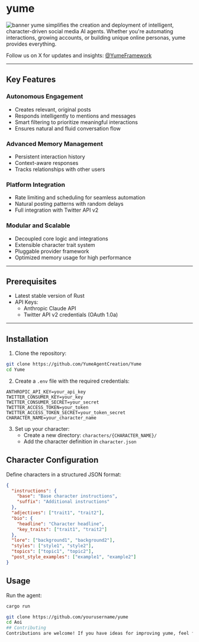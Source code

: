 # yume
![banner](https://i.postimg.cc/y8z3Dx0s/66.png)
yume simplifies the creation and deployment of intelligent, character-driven social media AI agents. Whether you're automating interactions, growing accounts, or building unique online personas, yume provides everything.


Follow us on X for updates and insights: [@YumeFramework](https://x.com/YumeFramework)

---


## Key Features
### Autonomous Engagement
- Creates relevant, original posts
- Responds intelligently to mentions and messages
- Smart filtering to prioritize meaningful interactions
- Ensures natural and fluid conversation flow
### Advanced Memory Management
- Persistent interaction history
- Context-aware responses
- Tracks relationships with other users
### Platform Integration
- Rate limiting and scheduling for seamless automation
- Natural posting patterns with random delays
- Full integration with Twitter API v2
### Modular and Scalable
- Decoupled core logic and integrations
- Extensible character trait system
- Pluggable provider framework
- Optimized memory usage for high performance
---
## Prerequisites
- Latest stable version of Rust
- API Keys:
  - Anthropic Claude API
  - Twitter API v2 credentials (OAuth 1.0a)
---
## Installation
1. Clone the repository:
```bash
git clone https://github.com/YumeAgentCreation/Yume
cd Yume
```
2. Create a `.env` file with the required credentials:
```env
ANTHROPIC_API_KEY=your_api_key
TWITTER_CONSUMER_KEY=your_key
TWITTER_CONSUMER_SECRET=your_secret
TWITTER_ACCESS_TOKEN=your_token
TWITTER_ACCESS_TOKEN_SECRET=your_token_secret
CHARACTER_NAME=your_character_name
```
3. Set up your character:
   - Create a new directory: `characters/{CHARACTER_NAME}/`
   - Add the character definition in `character.json`
## Character Configuration
Define characters in a structured JSON format:
```json
{
  "instructions": {
    "base": "Base character instructions",
    "suffix": "Additional instructions"
  },
  "adjectives": ["trait1", "trait2"],
  "bio": {
    "headline": "Character headline",
    "key_traits": ["trait1", "trait2"]
  },
  "lore": ["background1", "background2"],
  "styles": ["style1", "style2"],
  "topics": ["topic1", "topic2"],
  "post_style_examples": ["example1", "example2"]
}
```
## Usage
Run the agent:
```bash
cargo run
```
   ```bash
   git clone https://github.com/yourusername/yume
   cd Aoi
## Contributing
Contributions are welcome! If you have ideas for improving yume, feel free to fork the repository, make changes, and submit a pull request.
